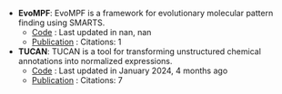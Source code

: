 - **EvoMPF**: EvoMPF is a framework for evolutionary molecular pattern finding using SMARTS.
	- [Code](https://zivgitlab.uni-muenster.de/ag-glorius/published-paper/evompf) : Last updated in nan, nan
	- [Publication](https://doi.org/10.1016/j.chempr.2024.02.004) : Citations: 1
- **TUCAN**: TUCAN is a tool for transforming unstructured chemical annotations into normalized expressions.
	- [Code](https://github.com/TUCAN-nest/TUCAN) : Last updated in January 2024, 4 months ago
	- [Publication](https://doi.org/10.1186/s13321-022-00640-5) : Citations: 7
